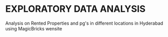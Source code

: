 # EXPLORATORY DATA ANALYSIS
Analysis on Rented Properties and pg's in different locations in Hyderabad using MagicBricks wensite

